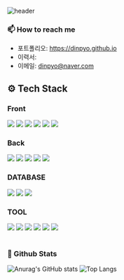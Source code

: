 ![header](https://capsule-render.vercel.app/api?type=slice&color=gradient&text=%20HongJinPyo%20%20&height=200&fontSize=100)

### 📫 How to reach me
- 포트폴리오: https://dinpyo.github.io
- 이력서: 
- 이메일: dinpyo@naver.com
## ⚙️ Tech Stack
### Front
<div>
  <img src="https://img.shields.io/badge/HTML-E34F26?style=for-the-badge&logo=HTML5&logoColor=white"/> 
  <img src="https://img.shields.io/badge/CSS-1572B6?style=for-the-badge&logo=CSS3&logoColor=white"/> 
  <img src="https://img.shields.io/badge/JavaScript-F7DF1E?style=for-the-badge&logo=JavaScript&logoColor=white"/>
  <img src="https://img.shields.io/badge/jQuery-0769AD?style=for-the-badge&logo=jQuery&logoColor=white"/>
  <img src="https://img.shields.io/badge/AJAX-2E77BC?style=for-the-badge&logo=Betfair&logoColor=white"/>
  <img src="https://img.shields.io/badge/bootstrap-7952B3?style=for-the-badge&logo=bootstrap&logoColor=white"/>
</div>

### Back
<div>
  <img src="https://img.shields.io/badge/java-007396?style=for-the-badge&logo=java&logoColor=white"/> 
  <img src="https://img.shields.io/badge/spring-6DB33F?style=for-the-badge&logo=spring&logoColor=white"/>  
  <img src="https://img.shields.io/badge/Spring Boot-6DB33F?style=for-the-badge&logo=Spring Boot&logoColor=white"/>
  <img src="https://img.shields.io/badge/JSP/JSTL-068974?style=for-the-badge&logo=java&logoColor=white"/> 
  <img src="https://img.shields.io/badge/MyBatis-C41E25?style=for-the-badge&logo=Thunderbird&logoColor=white"/>
</div>

### DATABASE
<div>
  <img src="https://img.shields.io/badge/MySQL-4479A1?style=for-the-badge&logo=MySQL&logoColor=white"/>
  <img src="https://img.shields.io/badge/mariaDB-003545?style=for-the-badge&logo=mariaDB&logoColor=white"/>
  <img src="https://img.shields.io/badge/oracle-F80000?style=for-the-badge&logo=oracle&logoColor=white"/>
</div>

### TOOL
<div> 
  <img src="https://img.shields.io/badge/AWS-232F3E?style=for-the-badge&logo=Amazon AWS&logoColor=white"/>
  <img src="https://img.shields.io/badge/Eclipse-2C2255?style=for-the-badge&logo=Eclipse IDE&logoColor=white"/>
  <img src="https://img.shields.io/badge/Tomcat-F8DC75?style=for-the-badge&logo=Apache Tomcat&logoColor=black"/>
  <img src="https://img.shields.io/badge/HeidiSQL-003545?style=for-the-badge&logo=mariaDB&logoColor=white"/>
  <img src="https://img.shields.io/badge/STS-6DB33F?style=for-the-badge&logo=Spring&logoColor=white"/>
  <img src="https://img.shields.io/badge/github-181717?style=for-the-badge&logo=github&logoColor=white"/>
</div>  

</br>
<h3><b> 🔭 Github Stats </b></h3>

![Anurag's GitHub stats](https://github-readme-stats.vercel.app/api?username=dinpyo&show_icons=true&theme=tokyonight)
![Top Langs](https://github-readme-stats.vercel.app/api/top-langs/?username=dinpyo&layout=compact&theme=tokyonight)



<!-- 
### Baekjoon solved rank
[![solved.ac tier](http://mazassumnida.wtf/api/v2/generate_badge?boj=dinpyo)](https://solved.ac/dinpyo)
-->
